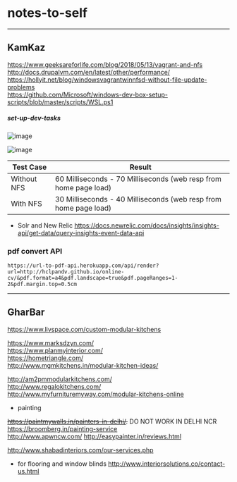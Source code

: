 # notes-to-self

----------------------------
## KamKaz
https://www.geeksareforlife.com/blog/2018/05/13/vagrant-and-nfs  
http://docs.drupalvm.com/en/latest/other/performance/  
https://hollyit.net/blog/windowsvagrantwinnfsd-without-file-update-problems  
https://github.com/Microsoft/windows-dev-box-setup-scripts/blob/master/scripts/WSL.ps1  

##### set-up-dev-tasks

![image](https://user-images.githubusercontent.com/13016162/53466243-3cf94880-3a77-11e9-9c73-134aa04928bf.png)

![image](https://user-images.githubusercontent.com/13016162/53471541-07f6f100-3a8b-11e9-936d-6414ae7059bf.png)


  Test Case      |                                    Result                                                                   |
  ---                |                                                                        ---                                     |
Without NFS  | 60 Milliseconds - 70 Milliseconds (web resp from home page load)     |
With NFS        | 30 Milliseconds - 40 Milliseconds (web resp from home page load)    |

* Solr and New Relic
https://docs.newrelic.com/docs/insights/insights-api/get-data/query-insights-event-data-api

### pdf convert API
```
https://url-to-pdf-api.herokuapp.com/api/render?url=http://hclpandv.github.io/online-cv/&pdf.format=a4&pdf.landscape=true&pdf.pageRanges=1-2&pdf.margin.top=0.5cm
```

---------------------------
## GharBar

https://www.livspace.com/custom-modular-kitchens

https://www.marksdzyn.com/  
https://www.planmyinterior.com/  
https://hometriangle.com/   
http://www.mgmkitchens.in/modular-kitchen-ideas/  

http://am2pmmodularkitchens.com/  
http://www.regalokitchens.com/  
http://www.myfurnituremyway.com/modular-kitchens-online

* painting

~~https://paintmywalls.in/painters-in-delhi/.~~ DO NOT WORK IN DELHI NCR  
https://broomberg.in/painting-service  
http://www.apwncw.com/
http://easypainter.in/reviews.html

http://www.shabadinteriors.com/our-services.php

* for flooring and window blinds
http://www.interiorsolutions.co/contact-us.html

